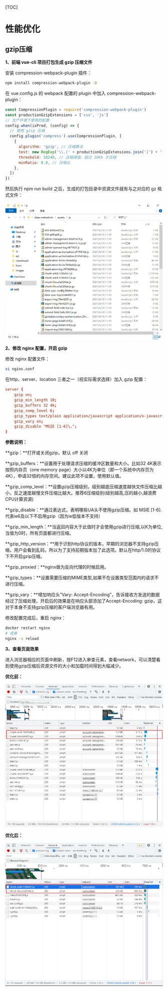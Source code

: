 [TOC]

# 性能优化

## gzip压缩

**1、前端 vue-cli 项目打包生成 gzip 压缩文件**

安装 compression-webpack-plugin 插件：

```bash
npm install compression-webpack-plugin -D
```

在 vue.config.js 的 webpack 配置的 plugin 中加入 compression-webpack-plugin：

```js
const CompressionPlugin = require('compression-webpack-plugin')
const productionGzipExtensions = ['css', 'js']
// 生产环境下使用的配置
config.when(isProd, (config) => {
  // 使用 gzip 压缩
  config.plugin('compress').use(CompressionPlugin, [
    {
      algorithm: 'gzip', // 压缩算法
      test: new RegExp('\\.(' + productionGzipExtensions.join('|') + ')$'), // 匹配文件后缀名
      threshold: 10240, // 压缩阈值，超过 10kb 才压缩
      minRatio: 0.8, // 压缩比
    },
  ])
})

```

然后执行 npm run build 之后，生成的打包目录中资源文件就有与之对应的 gz 格式文件：

![image-20210618141103922](性能优化.assets/image-20210618141103922.png)



**2、修改 nginx 配置，开启 gzip**

修改 nginx 配置文件：

```bash
vi nginx.conf
```

在http、server、location 三者之一（视实际需求选择）加入 gzip 配置：

```conf
server {
	gzip on;
	gzip_min_length 10;
	gzip_buffers 32 4k;
	gzip_comp_level 6;
	gzip_types text/plain application/javascript application/x-javascript text/css application/xml text/javascript;
	gzip_vary on;
	gzip_disable "MSIE [1-6]\.";
}
```

**参数说明：**

**gzip：**打开或关闭gzip，默认 off 关闭

**gzip_buffers：**设置用于处理请求压缩的缓冲区数量和大小。比如32 4K表示按照内存页（one memory page）大小以4K为单位（即一个系统中内存页为4K），申请32倍的内存空间。建议此项不设置，使用默认值。

**gzip_comp_level：**设置gzip压缩级别，级别越底压缩速度越快文件压缩比越小，反之速度越慢文件压缩比越大。推荐6压缩级别(级别越高,压的越小,越浪费CPU计算资源)

**gzip_disable：**通过表达式，表明哪些UA头不使用gzip压缩。如 MSIE [1-6]\. 代表ie6及以下不启用gzip（因为ie低版本不支持）

**gzip_min_length：**当返回内容大于此值时才会使用gzip进行压缩,以K为单位,当值为0时，所有页面都进行压缩。

**gzip_http_version：**用于识别http协议的版本，早期的浏览器不支持gzip压缩，用户会看到乱码，所以为了支持前期版本加了此选项。默认在http/1.0的协议下不开启gzip压缩。

**gzip_proxied：**nginx做为反向代理的时候启用。

**gzip_types：**设置需要压缩的MIME类型,如果不在设置类型范围内的请求不进行压缩。

**gzip_vary：**增加响应头”Vary: Accept-Encoding”，告诉接收方发送的数据经过了压缩处理，开启后的效果是在响应头部添加了Accept-Encoding: gzip，这对于本身不支持gzip压缩的客户端浏览器有用。

修改配置完成后，重启 nginx：

```bash
docker restart nginx
# 或者
nginx -s reload
```



**3、查看页面效果**

进入浏览器相应的页面中刷新，按F12进入审查元素，查看network，可以清楚看到使用gzip压缩后资源文件的大小和加载时间得到大幅减少。

**优化前：**

![image-20210618140820304](性能优化.assets/image-20210618140820304.png)

**优化后：**

![image-20210618140552255](性能优化.assets/image-20210618140552255.png)

